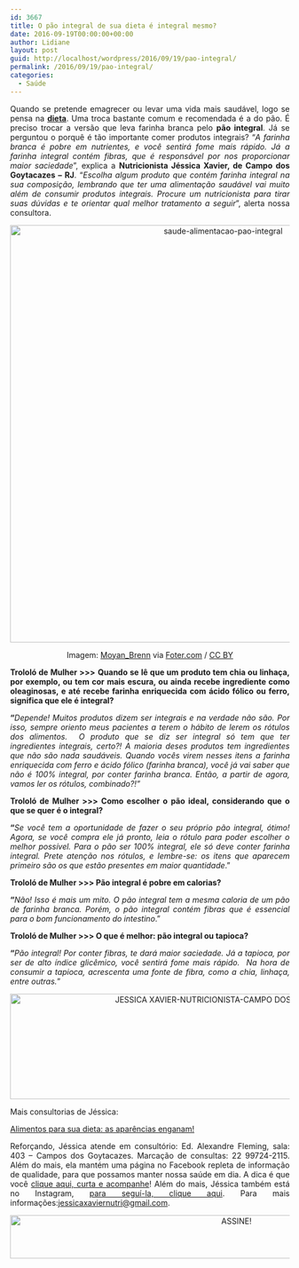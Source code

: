 ```yaml
---
id: 3667
title: O pão integral de sua dieta é integral mesmo?
date: 2016-09-19T00:00:00+00:00
author: Lidiane
layout: post
guid: http://localhost/wordpress/2016/09/19/pao-integral/
permalink: /2016/09/19/pao-integral/
categories:
  - Saúde
---
```

<p align="justify">
  Quando se pretende emagrecer ou levar uma vida mais saudável, logo se pensa na <strong><a href="http://www.trololodemulher.com.br/2016/08/09/dieta-3/" target="_blank">dieta</a></strong>. Uma troca bastante comum e recomendada é a do pão. É preciso trocar a versão que leva farinha branca pelo <strong>pão integral</strong>. Já se perguntou o porquê é tão importante comer produtos integrais? “<em>A farinha branca é pobre em nutrientes, e você sentirá fome mais rápido. Já a farinha integral contém fibras, que é responsável por nos proporcionar maior saciedade</em>”, explica a <strong>Nutricionista Jéssica Xavier, de Campo dos Goytacazes – RJ</strong>. “<em>Escolha algum produto que contém farinha integral na sua composição, lembrando que ter uma alimentação saudável vai muito além de consumir produtos integrais. Procure um nutricionista para tirar suas dúvidas e te orientar qual melhor tratamento a seguir</em>”, alerta nossa consultora.
</p>

<p align="center">
  <img class="alignnone size-full wp-image-12949" src="http://www.trololodemulher.com.br/blog/wp-content/uploads/2016/09/SAUDE-ALIMENTACAO-PAO-INTEGRAL.jpg" alt="saude-alimentacao-pao-integral" width="752" height="752" />
</p>

<p align="center">
  Imagem: <a href="http://www.flickr.com/photos/28145073@N08/" target="_blank">Moyan_Brenn</a> via <a href="http://foter.com/" target="_blank">Foter.com</a> / <a href="http://creativecommons.org/licenses/by/2.0/" target="_blank">CC BY</a>
</p>

<p align="justify">
  <strong>Trololó de Mulher >>></strong> <b>Quando se lê que um produto tem chia ou linhaça, por exemplo, ou tem cor mais escura, ou ainda recebe ingrediente como oleaginosas, e até recebe farinha enriquecida com ácido fólico ou ferro, significa que ele é integral?</b>
</p>

<p align="justify">
  <strong>“</strong><em>Depende! Muitos produtos dizem ser integrais e na verdade não são. Por isso, sempre oriento meus pacientes a terem o hábito de lerem os rótulos dos alimentos.  O produto que se diz ser integral só tem que ter ingredientes integrais, certo?! A maioria deses produtos tem ingredientes que não são nada saudáveis. Quando vocês virem nesses itens a farinha enriquecida com ferro e ácido fólico (farinha branca), você já vai saber que não é 100% integral, por conter farinha branca. Então, a partir de agora, vamos ler os rótulos, combinado?!”</em>
</p>

<p align="justify">
  <strong>Trololó de Mulher >>> Como escolher o pão ideal, considerando que o que se quer é o integral?</strong>
</p>

<p align="justify">
  <strong>“</strong><em>Se você tem a oportunidade de fazer o seu próprio pão integral, ótimo! Agora, se você compra ele já pronto, leia o rótulo para poder escolher o melhor possível. Para o pão ser 100% integral, ele só deve conter farinha integral. Prete atenção nos rótulos, e lembre-se: os itens que aparecem primeiro são os que estão presentes em maior quantidade</em>.”
</p>

<p align="justify">
  <strong>Trololó de Mulher >>> Pão integral é pobre em calorias?</strong>
</p>

<p align="justify">
  <strong>“</strong><em>Não! Isso é mais um mito. O pão integral tem a mesma caloria de um pão de farinha branca. Porém, o pão integral contém fibras que é essencial para o bom funcionamento do intestino</em>.”
</p>

<p align="justify">
  <strong>Trololó de Mulher >>> O que é melhor: pão integral ou tapioca?</strong>
</p>

<p align="justify">
  <strong>“</strong><em>Pão integral! Por conter fibras, te dará maior saciedade. Já a tapioca, por ser de alto índice glicêmico, você sentirá fome mais rápido.  Na hora de consumir a tapioca, acrescenta uma fonte de fibra, como a chia, linhaça, entre outras.</em>”
</p>

<p align="center">
  <img class="alignnone size-full wp-image-12762" src="http://www.trololodemulher.com.br/blog/wp-content/uploads/2016/08/JESSICA-XAVIER-NUTRICIONISTA-CAMPO-DOS-GOYTACAZES-RJ.jpg" alt="JESSICA XAVIER-NUTRICIONISTA-CAMPO DOS GOYTACAZES-RJ" width="800" height="190" />
</p>

<p align="justify">
  Mais consultorias de Jéssica:
</p>

<p align="justify">
  <a href="http://www.trololodemulher.com.br/2016/08/09/dieta-3/" target="_blank">Alimentos para sua dieta: as aparências enganam!</a>
</p>

<p align="justify">
  Reforçando, Jéssica atende em consultório: Ed. Alexandre Fleming, sala: 403 – Campos dos Goytacazes. Marcação de consultas: 22 99724-2115. Além do mais, ela mantém uma página no Facebook repleta de informação de qualidade, para que possamos manter nossa saúde em dia. A dica é que você <a href="https://www.facebook.com/jessicaxaviernutricionista/home" target="_blank">clique aqui, curta e acompanhe</a>! Além do mais, Jéssica também está no Instagram, <a href="https://www.instagram.com/jessicaxaviernutri/" target="_blank">para seguí-la, clique aqui</a>. Para mais informações:<a href="mailto:jessicaxaviernutri@gmail.com">jessicaxaviernutri@gmail.com</a>.
</p>

<p align="center">
  <a href="http://feedburner.google.com/fb/a/mailverify?uri=blogBichaFemea&loc=en_US" target="_blank"><img class="alignnone size-full wp-image-10439" src="http://www.trololodemulher.com.br/blog/wp-content/uploads/2014/09/ASSINE.png" alt="ASSINE!" width="800" height="78" /></a>
</p>

<p align="justify">